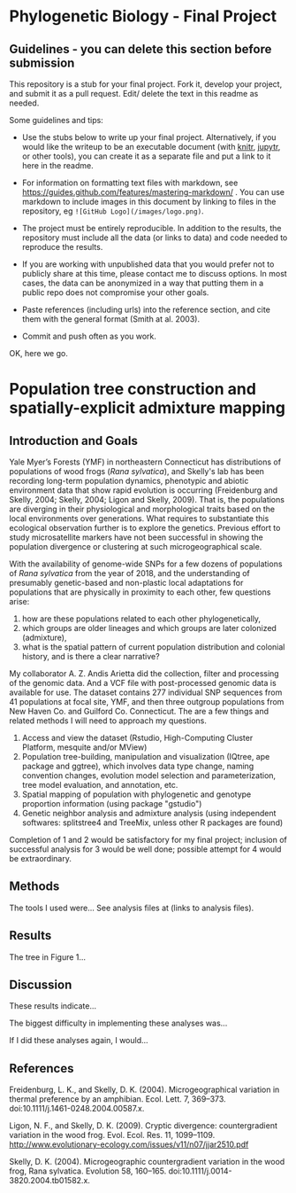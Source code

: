 # Phylogenetic Biology - Final Project

## Guidelines - you can delete this section before submission

This repository is a stub for your final project. Fork it, develop your project, and submit it as a pull request. Edit/ delete the text in this readme as needed.

Some guidelines and tips:

- Use the stubs below to write up your final project. Alternatively, if you would like the writeup to be an executable document (with [knitr](http://yihui.name/knitr/), [jupytr](http://jupyter.org/), or other tools), you can create it as a separate file and put a link to it here in the readme.

- For information on formatting text files with markdown, see https://guides.github.com/features/mastering-markdown/ . You can use markdown to include images in this document by linking to files in the repository, eg `![GitHub Logo](/images/logo.png)`.

- The project must be entirely reproducible. In addition to the results, the repository must include all the data (or links to data) and code needed to reproduce the results.

- If you are working with unpublished data that you would prefer not to publicly share at this time, please contact me to discuss options. In most cases, the data can be anonymized in a way that putting them in a public repo does not compromise your other goals.

- Paste references (including urls) into the reference section, and cite them with the general format (Smith at al. 2003).

- Commit and push often as you work.

OK, here we go.

# Population tree construction and spatially-explicit admixture mapping

## Introduction and Goals

Yale Myer’s Forests (YMF) in northeastern Connecticut has distributions of populations of wood frogs (*Rana sylvatica*), and Skelly's lab has been recording long-term population dynamics, phenotypic and abiotic environment data that show rapid evolution is occurring (Freidenburg and Skelly, 2004; Skelly, 2004; Ligon and Skelly, 2009). That is, the populations are diverging in their physiological and morphological traits based on the local environments over generations. What requires to substantiate this ecological observation further is to explore the genetics. Previous effort to study microsatellite markers have not been successful in showing the population divergence or clustering at such microgeographical scale. 


With the availability of genome-wide SNPs for a few dozens of populations of *Rana sylvatica* from the year of 2018, and the understanding of presumably genetic-based and non-plastic local adaptations for populations that are physically in proximity to each other, few questions arise:
1. how are these populations related to each other phylogenetically, 
2. which groups are older lineages and which groups are later colonized (admixture),
3. what is the spatial pattern of current population distribution and colonial history, and is there a clear narrative?

My collaborator A. Z. Andis Arietta did the collection, filter and processing of the genomic data. And a VCF file with post-processed genomic data is available for use. The dataset contains 277 individual SNP sequences from 41 populations at focal site, YMF, and then three outgroup populations from New Haven Co. and Guilford Co. Connecticut. The are a few things and related methods I will need to approach my questions.

1. Access and view the dataset (Rstudio, High-Computing Cluster Platform, mesquite and/or MView)
2. Population tree-building, manipulation and visualization (IQtree, ape package and ggtree), which involves data type change, naming convention changes, evolution model selection and parameterization, tree model evaluation, and annotation, etc.
3. Spatial mapping of population with phylogenetic and genotype proportion information (using package "gstudio")
4. Genetic neighbor analysis and admixture analysis (using independent softwares: splitstree4 and TreeMix, unless other R packages are found)

Completion of 1 and 2 would be satisfactory for my final project; inclusion of successful analysis for 3 would be well done; possible attempt for 4 would be extraordinary.

## Methods

The tools I used were... See analysis files at (links to analysis files).

## Results

The tree in Figure 1...

## Discussion

These results indicate...

The biggest difficulty in implementing these analyses was...

If I did these analyses again, I would...

## References

Freidenburg, L. K., and Skelly, D. K. (2004). Microgeographical variation in thermal preference by an amphibian. Ecol. Lett. 7, 369–373. doi:10.1111/j.1461-0248.2004.00587.x.

Ligon, N. F., and Skelly, D. K. (2009). Cryptic divergence: countergradient variation in the wood frog. Evol. Ecol. Res. 11, 1099–1109. http://www.evolutionary-ecology.com/issues/v11/n07/jjar2510.pdf

Skelly, D. K. (2004). Microgeographic countergradient variation in the wood frog, Rana sylvatica. Evolution 58, 160–165. doi:10.1111/j.0014-3820.2004.tb01582.x.